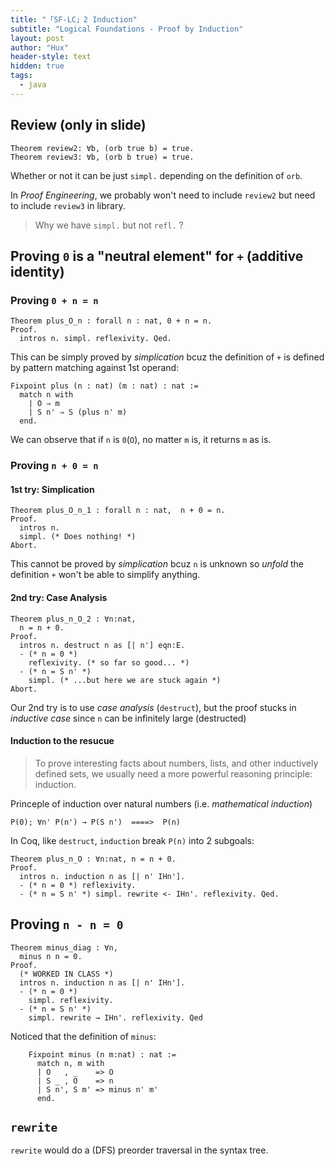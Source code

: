 ```yaml
---
title: "「SF-LC」2 Induction"
subtitle: "Logical Foundations - Proof by Induction"
layout: post
author: "Hux"
header-style: text
hidden: true
tags:
  - java
---
```


## Review (only in slide)

```coq
Theorem review2: ∀b, (orb true b) = true.
Theorem review3: ∀b, (orb b true) = true.
```

Whether or not it can be just `simpl.` depending on the definition of `orb`.

In _Proof Engineering_, we probably won't need to include `review2` but need to include `review3` in library.

> Why we have `simpl.` but not `refl.` ?


Proving `0` is a "neutral element" for `+` (additive identity)
--------------------------------------------------------------

### Proving `0 + n = n`

```coq
Theorem plus_O_n : forall n : nat, 0 + n = n.
Proof.
  intros n. simpl. reflexivity. Qed.
```

This can be simply proved by _simplication_ bcuz the definition of `+` is defined by pattern matching against 1st operand:

```coq
Fixpoint plus (n : nat) (m : nat) : nat :=
  match n with
    | O ⇒ m
    | S n' ⇒ S (plus n' m)
  end.
```

We can observe that if `n` is `0`(`O`), no matter `m` is, it returns `m` as is.


### Proving `n + 0 = n`

#### 1st try: Simplication

```coq
Theorem plus_O_n_1 : forall n : nat,  n + 0 = n.
Proof.
  intros n.
  simpl. (* Does nothing! *)
Abort.
```

This cannot be proved by _simplication_ bcuz `n` is unknown so _unfold_ the definition `+` won't be able to simplify anything.

#### 2nd try: Case Analysis

```coq
Theorem plus_n_O_2 : ∀n:nat,
  n = n + 0.
Proof.
  intros n. destruct n as [| n'] eqn:E.
  - (* n = 0 *)
    reflexivity. (* so far so good... *)
  - (* n = S n' *)
    simpl. (* ...but here we are stuck again *)
Abort.
```

Our 2nd try is to use _case analysis_ (`destruct`), but the proof stucks in _inductive case_ since `n` can be infinitely large (destructed)


#### Induction to the resucue

> To prove interesting facts about numbers, lists, and other inductively defined sets, we usually need a more powerful reasoning principle: induction.

Princeple of induction over natural numbers (i.e. _mathematical induction_)

```coq
P(0); ∀n' P(n') → P(S n')  ====>  P(n)
```

In Coq, like `destruct`, `induction` break `P(n)` into 2 subgoals:

```coq
Theorem plus_n_O : ∀n:nat, n = n + 0.
Proof.
  intros n. induction n as [| n' IHn'].
  - (* n = 0 *) reflexivity.
  - (* n = S n' *) simpl. rewrite <- IHn'. reflexivity. Qed.
```


Proving `n - n = 0`
-------------------

```coq
Theorem minus_diag : ∀n,
  minus n n = 0.
Proof.
  (* WORKED IN CLASS *)
  intros n. induction n as [| n' IHn'].
  - (* n = 0 *)
    simpl. reflexivity.
  - (* n = S n' *)
    simpl. rewrite → IHn'. reflexivity. Qed
```

Noticed that the definition of `minus`:

```coq
    Fixpoint minus (n m:nat) : nat :=
      match n, m with
      | O   , _    => O
      | S _ , O    => n
      | S n', S m' => minus n' m'
      end.
```

`rewrite`
---------

`rewrite` would do a (DFS) preorder traversal in the syntax tree.








